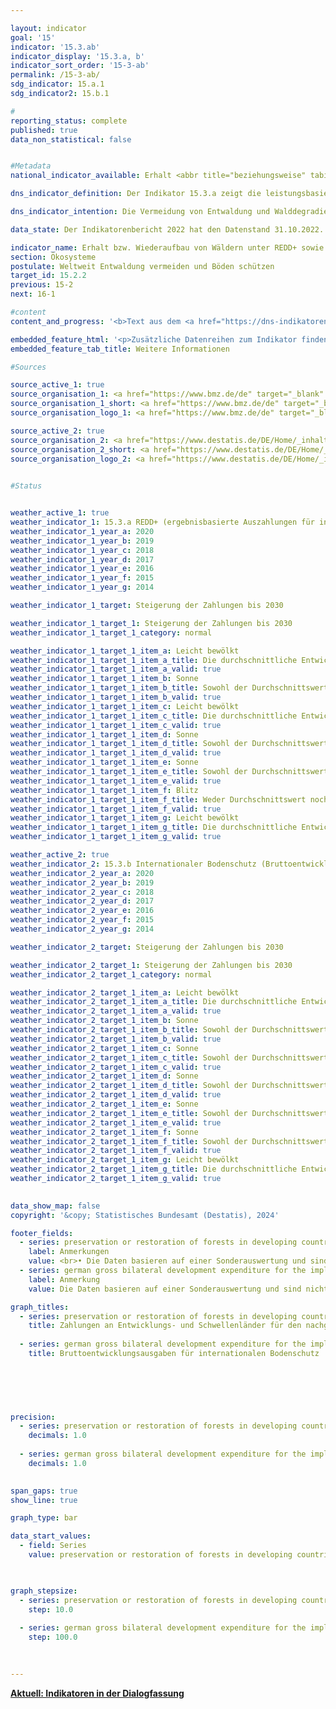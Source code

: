 ```yaml
---

layout: indicator        
goal: '15'        
indicator: '15.3.ab'        
indicator_display: '15.3.a, b'        
indicator_sort_order: '15-3-ab'        
permalink: /15-3-ab/        
sdg_indicator: 15.a.1
sdg_indicator2: 15.b.1        

#
reporting_status: complete        
published: true        
data_non_statistical: false        


#Metadata        
national_indicator_available: Erhalt <abbr title="beziehungsweise" tabindex="0">bzw.</abbr> Wiederaufbau von Wäldern unter <abbr title="Reducing Emissions from Deforestation and Forest Degradation (Minderung von Emissionen aus Entwaldung und Schädigung von Wäldern)" tabindex="0">REDD</abbr>+ sowie internationaler Bodenschutz        

dns_indicator_definition: Der Indikator 15.3.a zeigt die leistungsbasierten Nettoentwicklungsausgaben Deutschlands an Entwicklungs- und Schwellenländer für den nachgewiesenen Erhalt <abbr title="beziehungsweise" tabindex="0">bzw.</abbr> Wiederaufbau von Wäldern unter dem <abbr title="Reducing Emissions from Deforestation and Forest Degradation (Minderung von Emissionen aus Entwaldung und Schädigung von Wäldern)" tabindex="0">REDD</abbr>+-Regelwerk (Reducing Emissions from Deforestation and Forest Degradation). <abbr title="Reducing Emissions from Deforestation and Forest Degradation (Minderung von Emissionen aus Entwaldung und Schädigung von Wäldern)" tabindex="0">REDD</abbr>+&nbsp;ist ein internationales Konzept, welches Regierungen und lokale Gemeinschaften in Entwicklungsländern finanziell dafür belohnt, dass sie die Entwaldung und damit Emissionen nachweislich reduzieren. Die ausgezahlten Beträge orientieren sich am Umfang der ermittelten Emissionsreduktion <abbr title="beziehungsweise" tabindex="0">bzw.</abbr> des zusätzlich gespeicherten Kohlenstoffes.<br>Der Indikator 15.3.b umfasst die bilateralen Bruttoentwicklungsausgaben Deutschlands im Zusammenhang mit der Umsetzung des Übereinkommens der Vereinten Nationen (<abbr title="Vereinte Nationen" tabindex="0">VN</abbr>) zur Bekämpfung der Wüstenbildung in Entwicklungs- und Schwellenländern.        

dns_indicator_intention: Die Vermeidung von Entwaldung und Walddegradierung (Schädigung), eine nachhaltige Waldbewirtschaftung sowie der Wiederaufbau von Wäldern und Aufforstung tragen mittelbar und unmittelbar zum Erhalt biologischer Vielfalt, zur Boden-, Wasser-, und Luftqualität, zur Verminderung von Bodenerosion, zur Minderung des <abbr title="Kohlenstoffdioxid" tabindex="0">CO₂</abbr>-Ausstoßes und zur Speicherung von Kohlenstoff sowie zur Erhaltung wichtiger Entwicklungs- und Einkommensperspektiven für Waldländer bei. Ziel ist es, die Zahlungen unter dem <abbr title="Reducing Emissions from Deforestation and Forest Degradation (Minderung von Emissionen aus Entwaldung und Schädigung von Wäldern)" tabindex="0">REDD</abbr>+-Regelwerk (Reducing Emissions from Deforestation and Forest Degradation) bis zum Jahr 2030&nbsp;zu steigern. Gesunde Böden sind eine wesentliche, nicht <abbr title="beziehungsweise" tabindex="0">bzw.</abbr> schwer erneuerbare natürliche Ressource. Sie spielen eine Schlüsselrolle bei der Nahrungsmittelproduktion, der Verringerung der Auswirkungen häufiger und extremer Wetterereignisse, dem Erhalt der biologischen Vielfalt und der Bereitstellung wesentlicher Ökosystemleistungen. Ziel ist es daher, Deutschlands Beitrag für den internationalen Bodenschutz bis 2030&nbsp;zu steigern. Auf internationaler Ebene ist die Desertifikationsbekämpfung neben den Themen Biodiversität und Klimawandel ein Ziel der drei Rio-Konventionen.        

data_state: Der Indikatorenbericht 2022 hat den Datenstand 31.10.2022. Die Daten auf dieser Plattform werden regelmäßig aktualisiert, sodass online aktuellere Daten verfügbar sein können als im <a href="https://dns-indikatoren.de/assets/Publikationen/Indikatorenberichte/2022.pdf">Indikatorenbericht 2022</a> veröffentlicht.        

indicator_name: Erhalt bzw. Wiederaufbau von Wäldern unter REDD+ sowie internationaler Bodenschutz        
section: Ökosysteme        
postulate: Weltweit Entwaldung vermeiden und Böden schützen        
target_id: 15.2.2        
previous: 15-2        
next: 16-1        

#content         
content_and_progress: '<b>Text aus dem <a href="https://dns-indikatoren.de/assets/Publikationen/Indikatorenberichte/2022.pdf">Indikatorenbericht 2022&nbsp;</a></b><br><br>Der Indikator <a href="https://dns-indikatoren.de/15-3-ab">15.3.a</a> basiert auf dem <abbr title="Reducing Emissions from Deforestation and Forest Degradation (Minderung von Emissionen aus Entwaldung und Schädigung von Wäldern)" tabindex="0">REDD</abbr>+-Regelwerk (Reducing Emissions from Deforestation and Forest Degradation) und wird jährlich seit 2008&nbsp;erfasst. Datenquellen für den Indikator sind die Finanzberichte des Bundesministeriums für wirtschaftliche Zusammenarbeit und Entwicklung (<abbr title="Bundesministerium für wirtschaftliche Zusammenarbeit und Entwicklung" tabindex="0">BMZ</abbr>) sowie des Bundesministeriums für Umwelt, Naturschutz, nukleare Sicherheit und Verbraucherschutz (<abbr title="Bundesministerium für Umwelt, Naturschutz, nukleare Sicherheit und Verbraucherschutz" tabindex="0">BMUV</abbr>). Doppelzählungen werden hierbei durch die verpflichtende Einrichtung eines Registers vermieden.<br><br>Der Indikator entwickelte sich im Verlauf der letzten fünf Jahre insgesamt positiv. Im Zeitraum von 2009&nbsp;bis 2017&nbsp;stiegen die leistungsbasierten Nettoausgaben von 3,0&nbsp;Millionen auf 68,0&nbsp;Millionen Euro. Für das Jahr 2019&nbsp;umfassten die Ausgaben noch 63,5&nbsp;Millionen Euro. Im Jahr 2020&nbsp;betrugen diese jedoch 24,2&nbsp;Millionen Euro und damit weniger als die Hälfte des Vorjahres. Diese Mittel flossen nahezu vollständig in das multilaterale Programm „Green Climate Fund (<abbr title="Green Climate Fund (Grüner Klimafonds)" tabindex="0">GCF</abbr>) Pilot Programme for <abbr title="Reducing Emissions from Deforestation and Forest Degradation (Minderung von Emissionen aus Entwaldung und Schädigung von Wäldern)" tabindex="0">REDD</abbr>+“. Die meisten anderen Programme sind mittlerweile ausgelaufen. Den Auszahlungen gehen üblicherweise Zusagen voraus. Die Gesamtzusagen für internationalen Walderhalt beliefen sich für das Jahr 2020&nbsp;auf 301,6&nbsp;Millionen Euro. Die ansteigende Entwaldung in den letzten Jahren in den wichtigsten Partnerländern des Amazonasgebietes macht neue Zusagen für leistungsbasierte Zahlungen unter dem <abbr title="Reducing Emissions from Deforestation and Forest Degradation (Minderung von Emissionen aus Entwaldung und Schädigung von Wäldern)" tabindex="0">REDD</abbr>+-Regelwerk schwierig.<br><br>Grundlage für den Indikator <a href="https://dns-indikatoren.de/15-3-ab">15.3.b</a> sind die Statistiken der Leistungen der deutschen Entwicklungszusammenarbeit des Statistischen Bundesamtes, die im Auftrag des <abbr title="Bundesministerium für wirtschaftliche Zusammenarbeit und Entwicklung" tabindex="0">BMZ</abbr> erstellt werden. Ein Vorhaben ist hier relevant, wenn es darauf abzielt, die Wüstenbildung zu bekämpfen oder die Auswirkungen von Dürre durch die Vermeidung oder Verringerung der Bodendegradation, die Sanierung von degradiertem Land oder die Rekultivierung von Wüstengebieten zu mildern. Die ausgezahlten Mittel geben jedoch keinen Hinweis auf die tatsächliche Entwicklung der Bodenqualität.<br><br>Die Bruttoentwicklungsausgaben zur Bekämpfung von Desertifikation weltweit sind seit 2009&nbsp;stark gestiegen. Der Indikator zeigt insgesamt eine positive Entwicklung, wenn auch in 2020&nbsp;erstmals seit 2014&nbsp;ein Rückgang verzeichnet wurde. Zuletzt lagen die Bruttoausgaben für das Jahr 2020&nbsp;bei 703,5&nbsp;Millionen Euro und damit fast 18-mal höher als im Jahr 2009. Die zugesagten Mittel entwickelten sich in ähnlicher Weise. Zuletzt betrugen sie 938,1&nbsp;Millionen Euro.<br><br>Entwicklungsausgaben unter dem <abbr title="Reducing Emissions from Deforestation and Forest Degradation (Minderung von Emissionen aus Entwaldung und Schädigung von Wäldern)" tabindex="0">REDD</abbr>+-Regelwerk sowie im Rahmen der <abbr title="Vereinte Nationen" tabindex="0">VN</abbr>-Wüstenkonvention sind Teil der Klimafinanzierung (Indikator <a href="https://dns-indikatoren.de/13-1-b">13.1.b</a>) sowie der <abbr title="Official development assistance (Öffentliche Entwicklungsausgaben)" tabindex="0">ODA</abbr>-Quote (Indikator <a href="https://dns-indikatoren.de/17-1">17.1</a>).'        

embedded_feature_html: '<p>Zusätzliche Datenreihen zum Indikator finden Sie <a href="https://dns-indikatoren.de/public/AddInfos/de/15_3_ab.pdf" target="_blank" >hier</a>.</p><br><small>Hinweis: PDF-Dokumente können Sie sich (je nach Browsereinstellung) direkt in Ihrem Browser anzeigen lassen oder Sie laden das PDF-Dokument herunter und öffnen es mit einem PDF-Reader Ihrer Wahl. Eine Anleitung wie Sie für ausgewählte Browser die entsprechende Einstellung ändern können, finden Sie <a href="https://dns-indikatoren.de/guidance/">hier</a>.</small>'
embedded_feature_tab_title: Weitere Informationen        

#Sources        

source_active_1: true
source_organisation_1: <a href="https://www.bmz.de/de" target="_blank" onclick="return confirm_alert('des Bundesministeriums für wirtschaftliche Zusammenarbeit und Entwicklung', 'De')">Bundesministerium für wirtschaftliche Zusammenarbeit und Entwicklung</a>
source_organisation_1_short: <a href="https://www.bmz.de/de" target="_blank" onclick="return confirm_alert('des Bundesministeriums für wirtschaftliche Zusammenarbeit und Entwicklung', 'De')">Bundesministerium für wirtschaftliche Zusammenarbeit und Entwicklung</a>
source_organisation_logo_1: <a href="https://www.bmz.de/de" target="_blank" onclick="return confirm_alert('des Bundesministeriums für wirtschaftliche Zusammenarbeit und Entwicklung', 'De')"><img src="https://dns-indikatoren.de/public/OrgImgDe/bmz.png" alt="Bundesministerium für wirtschaftliche Zusammenarbeit und Entwicklung" title=" Klicken Sie hier um zur Homepage der Organisation Bundesministerium für wirtschaftliche Zusammenarbeit und Entwicklung zu gelangen." style="height:60px; width:148px; border:transparent"/></a>

source_active_2: true
source_organisation_2: <a href="https://www.destatis.de/DE/Home/_inhalt.html" target="_blank">Statistisches Bundesamt</a>
source_organisation_2_short: <a href="https://www.destatis.de/DE/Home/_inhalt.html" target="_blank">Statistisches Bundesamt</a>
source_organisation_logo_2: <a href="https://www.destatis.de/DE/Home/_inhalt.html" target="_blank"><img src="https://dns-indikatoren.de/public/OrgImgDe/destatis.png" alt="Statistisches Bundesamt" title=" Klicken Sie hier um zur Homepage der Organisation Statistisches Bundesamt zu gelangen." style="height:60px; width:148px; border:transparent"/></a>
        

#Status        


weather_active_1: true
weather_indicator_1: 15.3.a REDD+ (ergebnisbasierte Auszahlungen für internationalen Waldschutz)
weather_indicator_1_year_a: 2020
weather_indicator_1_year_b: 2019
weather_indicator_1_year_c: 2018
weather_indicator_1_year_d: 2017
weather_indicator_1_year_e: 2016
weather_indicator_1_year_f: 2015
weather_indicator_1_year_g: 2014

weather_indicator_1_target: Steigerung der Zahlungen bis 2030

weather_indicator_1_target_1: Steigerung der Zahlungen bis 2030
weather_indicator_1_target_1_category: normal

weather_indicator_1_target_1_item_a: Leicht bewölkt
weather_indicator_1_target_1_item_a_title: Die durchschnittliche Entwicklung zielte in 2020 in die richtige Richtung, im vorangegangenen Jahr ergab sich jedoch eine Entwicklung in die falsche Richtung oder gar keine Veränderung.
weather_indicator_1_target_1_item_a_valid: true
weather_indicator_1_target_1_item_b: Sonne
weather_indicator_1_target_1_item_b_title: Sowohl der Durchschnittswert als auch die vorangegangene jährliche Veränderung deuteten in 2019 in die richtige Richtung.
weather_indicator_1_target_1_item_b_valid: true
weather_indicator_1_target_1_item_c: Leicht bewölkt
weather_indicator_1_target_1_item_c_title: Die durchschnittliche Entwicklung zielte in 2018 in die richtige Richtung, im vorangegangenen Jahr ergab sich jedoch eine Entwicklung in die falsche Richtung oder gar keine Veränderung.
weather_indicator_1_target_1_item_c_valid: true
weather_indicator_1_target_1_item_d: Sonne
weather_indicator_1_target_1_item_d_title: Sowohl der Durchschnittswert als auch die vorangegangene jährliche Veränderung deuteten in 2017 in die richtige Richtung.
weather_indicator_1_target_1_item_d_valid: true
weather_indicator_1_target_1_item_e: Sonne
weather_indicator_1_target_1_item_e_title: Sowohl der Durchschnittswert als auch die vorangegangene jährliche Veränderung deuteten in 2016 in die richtige Richtung.
weather_indicator_1_target_1_item_e_valid: true
weather_indicator_1_target_1_item_f: Blitz
weather_indicator_1_target_1_item_f_title: Weder Durchschnittswert noch die vorherige Veränderung deuten in 2015 in die richtige Richtung.
weather_indicator_1_target_1_item_f_valid: true
weather_indicator_1_target_1_item_g: Leicht bewölkt
weather_indicator_1_target_1_item_g_title: Die durchschnittliche Entwicklung zielte in 2014 in die richtige Richtung, im vorangegangenen Jahr ergab sich jedoch eine Entwicklung in die falsche Richtung oder gar keine Veränderung.
weather_indicator_1_target_1_item_g_valid: true

weather_active_2: true
weather_indicator_2: 15.3.b Internationaler Bodenschutz (Bruttoentwicklungsausgaben für internationalen Bodenschutz)
weather_indicator_2_year_a: 2020
weather_indicator_2_year_b: 2019
weather_indicator_2_year_c: 2018
weather_indicator_2_year_d: 2017
weather_indicator_2_year_e: 2016
weather_indicator_2_year_f: 2015
weather_indicator_2_year_g: 2014

weather_indicator_2_target: Steigerung der Zahlungen bis 2030

weather_indicator_2_target_1: Steigerung der Zahlungen bis 2030
weather_indicator_2_target_1_category: normal

weather_indicator_2_target_1_item_a: Leicht bewölkt
weather_indicator_2_target_1_item_a_title: Die durchschnittliche Entwicklung zielte in 2020 in die richtige Richtung, im vorangegangenen Jahr ergab sich jedoch eine Entwicklung in die falsche Richtung oder gar keine Veränderung.
weather_indicator_2_target_1_item_a_valid: true
weather_indicator_2_target_1_item_b: Sonne
weather_indicator_2_target_1_item_b_title: Sowohl der Durchschnittswert als auch die vorangegangene jährliche Veränderung deuteten in 2019 in die richtige Richtung.
weather_indicator_2_target_1_item_b_valid: true
weather_indicator_2_target_1_item_c: Sonne
weather_indicator_2_target_1_item_c_title: Sowohl der Durchschnittswert als auch die vorangegangene jährliche Veränderung deuteten in 2018 in die richtige Richtung.
weather_indicator_2_target_1_item_c_valid: true
weather_indicator_2_target_1_item_d: Sonne
weather_indicator_2_target_1_item_d_title: Sowohl der Durchschnittswert als auch die vorangegangene jährliche Veränderung deuteten in 2017 in die richtige Richtung.
weather_indicator_2_target_1_item_d_valid: true
weather_indicator_2_target_1_item_e: Sonne
weather_indicator_2_target_1_item_e_title: Sowohl der Durchschnittswert als auch die vorangegangene jährliche Veränderung deuteten in 2016 in die richtige Richtung.
weather_indicator_2_target_1_item_e_valid: true
weather_indicator_2_target_1_item_f: Sonne
weather_indicator_2_target_1_item_f_title: Sowohl der Durchschnittswert als auch die vorangegangene jährliche Veränderung deuteten in 2015 in die richtige Richtung.
weather_indicator_2_target_1_item_f_valid: true
weather_indicator_2_target_1_item_g: Leicht bewölkt
weather_indicator_2_target_1_item_g_title: Die durchschnittliche Entwicklung zielte in 2014 in die richtige Richtung, im vorangegangenen Jahr ergab sich jedoch eine Entwicklung in die falsche Richtung oder gar keine Veränderung.
weather_indicator_2_target_1_item_g_valid: true        
        

data_show_map: false        
copyright: '&copy; Statistisches Bundesamt (Destatis), 2024'        

footer_fields:
  - series: preservation or restoration of forests in developing countries under the redd+ rulebook
    label: Anmerkungen
    value: <br>• Die Daten basieren auf einer Sonderauswertung und sind nicht öffentlich zugänglich.<br>• Finanzierungsbeiträge vor 2013&nbsp;sind in Antizipierung des <abbr title="Reducing Emissions from Deforestation and Forest Degradation (Minderung von Emissionen aus Entwaldung und Schädigung von Wäldern)" tabindex="0">REDD</abbr>+-Regelwerks erfolgt.
  - series: german gross bilateral development expenditure for the implementation of the un convention to combat desertification
    label: Anmerkung
    value: Die Daten basieren auf einer Sonderauswertung und sind nicht öffentlich zugänglich.        

graph_titles: 
  - series: preservation or restoration of forests in developing countries under the redd+ rulebook
    title: Zahlungen an Entwicklungs- und Schwellenländer für den nachgewiesenen Erhalt bzw. Wiederaufbau von Wäldern unter dem REDD+-Regelwerk
    
  - series: german gross bilateral development expenditure for the implementation of the un convention to combat desertification
    title: Bruttoentwicklungsausgaben für internationalen Bodenschutz
            

        

        

precision: 
  - series: preservation or restoration of forests in developing countries under the redd+ rulebook
    decimals: 1.0
    
  - series: german gross bilateral development expenditure for the implementation of the un convention to combat desertification
    decimals: 1.0
            

span_gaps: true        
show_line: true        

graph_type: bar        

data_start_values: 
  - field: Series
    value: preservation or restoration of forests in developing countries under the redd+ rulebook        

        

graph_stepsize: 
  - series: preservation or restoration of forests in developing countries under the redd+ rulebook
    step: 10.0
    
  - series: german gross bilateral development expenditure for the implementation of the un convention to combat desertification
    step: 100.0
            

                                        
---
```


<div class="row justify-content-around">
  <div class="col-sm-12">
    <a "btn btn-primary btn-block goal-15 navigation-btn text-nowrap" href="https://dns-indikatoren-dialogfassung.github.io/15-3-ab/" role="Button"><b>Aktuell: Indikatoren in der Dialogfassung</b></a>
  </div>
</div>
